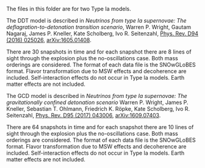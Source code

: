 The files in this folder are for two Type Ia models. 

The DDT model is described in *Neutrinos from type Ia supernovae: The deflagration-to-detonation transition scenario*, Warren P. Wright, Gautam Nagaraj, James P. Kneller, Kate Scholberg, Ivo R.  Seitenzahl, [Phys. Rev. D94 (2016) 025026](https://journals.aps.org/prd/abstract/10.1103/PhysRevD.94.025026), [arXiv:1605.01408](https://arxiv.org/abs/1605.01408).  

There are 30 snapshots in time and for each snapshot there are 8 lines of sight through the explosion plus the no-oscillations case. Both mass orderings are considered. The format of each data file is the SNOwGLoBES format. Flavor transformation due to MSW effects and decoherence are included. Self-interaction effects do not occur in Type Ia models. Earth matter effects are not included.

The GCD model is described in *Neutrinos from type Ia supernovae: The gravitationally confined detonation scenario* Warren P. Wright, James P. Kneller, Sebastian T. Ohlmann, Friedrich K. Röpke, Kate Scholberg, Ivo R. Seitenzahl, [Phys. Rev. D95 (2017) 043006](https://journals.aps.org/prd/abstract/10.1103/PhysRevD.95.043006), [arXiv:1609.07403](https://arxiv.org/abs/1609.07403).  

There are 64 snapshots in time and for each snapshot there are 10 lines of sight through the explosion plus the no-oscillations case. Both mass orderings are considered. The format of each data file is the SNOwGLoBES format. Flavor transformation due to MSW effects and decoherence are included. Self-interaction effects do not occur in Type Ia models. Earth matter effects are not included.
